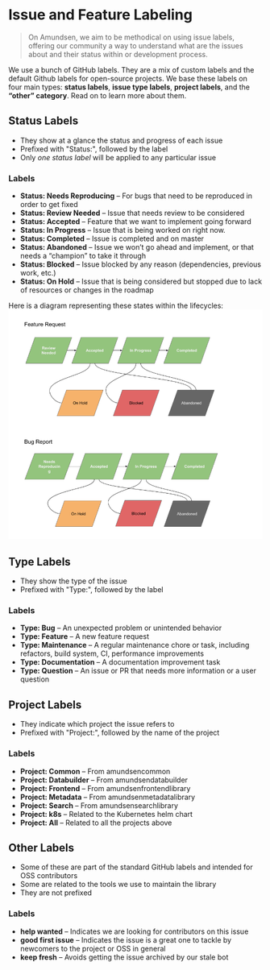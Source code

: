# Issue and Feature Labeling
> On Amundsen, we aim to be methodical on using issue labels, offering our community a way to understand what are the issues about and their status within or development process.

We use a bunch of GitHub labels. They are a mix of custom labels and the default Github labels for open-source projects. We base these labels on four main types: **status labels**, **issue type labels**, **project labels**, and the **“other” category**. Read on to learn more about them.

## Status Labels
* They show at a glance the status and progress of each issue
* Prefixed with "Status:", followed by the label
* Only *one status label* will be applied to any particular issue

### Labels
- **Status: Needs Reproducing** – For bugs that need to be reproduced in order to get fixed
- **Status: Review Needed** – Issue that needs review to be considered
- **Status: Accepted** – Feature that we want to implement going forward
- **Status: In Progress** – Issue that is being worked on right now.
- **Status: Completed** – Issue is completed and on master
- **Status: Abandoned** – Issue we won’t go ahead and implement, or that needs a “champion” to take it through
- **Status: Blocked** – Issue blocked by any reason (dependencies, previous work, etc.)
- **Status: On Hold** – Issue that is being considered but stopped due to lack of resources or changes in the roadmap

Here is a diagram representing these states within the lifecycles:
![Feature and Bug Lifecycle](https://raw.githubusercontent.com/amundsen-io/amundsen/master/docs/img//issue_process_diagram.png)

## Type Labels
* They show the type of the issue
* Prefixed with "Type:", followed by the label

### Labels
- **Type: Bug** – An unexpected problem or unintended behavior
- **Type: Feature** – A new feature request
- **Type: Maintenance** – A regular maintenance chore or task, including refactors, build system, CI, performance improvements
- **Type: Documentation** – A documentation improvement task
- **Type: Question** – An issue or PR that needs more information or a user question

## Project Labels
* They indicate which project the issue refers to
* Prefixed with "Project:", followed by the name of the project

### Labels
- **Project: Common** – From amundsencommon
- **Project: Databuilder** – From amundsendatabuilder
- **Project: Frontend** – From amundsenfrontendlibrary
- **Project: Metadata** – From amundsenmetadatalibrary
- **Project: Search** – From amundsensearchlibrary
- **Project: k8s** – Related to the Kubernetes helm chart
- **Project: All** – Related to all the projects above

## Other Labels
* Some of these are part of the standard GitHub labels and intended for OSS contributors
* Some are related to the tools we use to maintain the library
* They are not prefixed

### Labels
- **help wanted** – Indicates we are looking for contributors on this issue
- **good first issue** – Indicates the issue is a great one to tackle by newcomers to the project or OSS in general
- **keep fresh** – Avoids getting the issue archived by our stale bot
